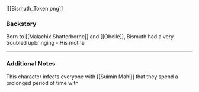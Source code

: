 ![[Bismuth_Token.png]]
<h3> Backstory </h3>
Born to [[Malachix Shatterborne]] and [[Obelle]], Bismuth had a very troubled upbringing - His mothe

---
### Additional Notes
This character infects everyone with [[Suimin Mahi]] that they spend a prolonged period of time with